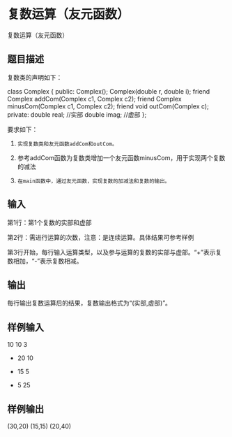  # 复数运算（友元函数）
 复数运算（友元函数）
 ## 题目描述
 复数类的声明如下：
 
 class Complex {
 public:
 Complex();
 Complex(double r, double i);
 friend Complex addCom(Complex c1, Complex c2);
 friend Complex minusCom(Complex c1, Complex c2);
 friend void outCom(Complex c);
 private:
 double real; //实部
 double imag; //虚部
 };
 
 要求如下：
 1.     实现复数类和友元函数addCom和outCom。
 2.   参考addCom函数为复数类增加一个友元函数minusCom，用于实现两个复数的减法
 3.     在main函数中，通过友元函数，实现复数的加减法和复数的输出。
 
 ## 输入
 第1行：第1个复数的实部和虚部
 
 第2行：需进行运算的次数，注意：是连续运算。具体结果可参考样例
 
 第3行开始，每行输入运算类型，以及参与运算的复数的实部与虚部。“+”表示复数相加，“-”表示复数相减。
 
 ## 输出
 每行输出复数运算后的结果，复数输出格式为“(实部,虚部)”。
 
 ## 样例输入
 10 10
 3
 + 20 10
 - 15 5
 + 5 25
 ## 样例输出
 (30,20)
 (15,15)
 (20,40)
 
